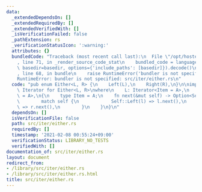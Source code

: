 ```yaml
---
data:
  _extendedDependsOn: []
  _extendedRequiredBy: []
  _extendedVerifiedWith: []
  _isVerificationFailed: false
  _pathExtension: rs
  _verificationStatusIcon: ':warning:'
  attributes: {}
  bundledCode: "Traceback (most recent call last):\n  File \"/opt/hostedtoolcache/Python/3.9.2/x64/lib/python3.9/site-packages/onlinejudge_verify/documentation/build.py\"\
    , line 71, in _render_source_code_stat\n    bundled_code = language.bundle(stat.path,\
    \ basedir=basedir, options={'include_paths': [basedir]}).decode()\n  File \"/opt/hostedtoolcache/Python/3.9.2/x64/lib/python3.9/site-packages/onlinejudge_verify/languages/user_defined.py\"\
    , line 68, in bundle\n    raise RuntimeError('bundler is not specified: {}'.format(path.as_posix()))\n\
    RuntimeError: bundler is not specified: src/iter/either.rs\n"
  code: "pub enum Either<L, R> {\n    Left(L),\n    Right(R),\n}\n\nimpl<A, L, R>\
    \ Iterator for Either<L, R>\nwhere\n    L: Iterator<Item = A>,\n    R: Iterator<Item\
    \ = A>,\n{\n    type Item = A;\n    fn next(&mut self) -> Option<Self::Item> {\n\
    \        match self {\n            Self::Left(l) => l.next(),\n            Self::Right(r)\
    \ => r.next(),\n        }\n    }\n}\n"
  dependsOn: []
  isVerificationFile: false
  path: src/iter/either.rs
  requiredBy: []
  timestamp: '2021-02-08 00:55:24+09:00'
  verificationStatus: LIBRARY_NO_TESTS
  verifiedWith: []
documentation_of: src/iter/either.rs
layout: document
redirect_from:
- /library/src/iter/either.rs
- /library/src/iter/either.rs.html
title: src/iter/either.rs
---
```

